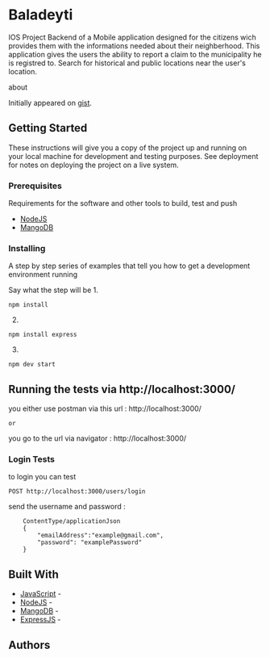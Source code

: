 # Baladeyti

IOS Project Backend of a Mobile application designed for the citizens wich provides them with the informations needed about their neighberhood.
This application gives the users the ability to report a claim to the municipality he is registred to.
Search for historical and public locations near the user's location.


about

Initially appeared on
[gist](https://github.com/Ghazibenhajyahia/EspritIOS).

## Getting Started

These instructions will give you a copy of the project up and running on
your local machine for development and testing purposes. See deployment
for notes on deploying the project on a live system.

### Prerequisites

Requirements for the software and other tools to build, test and push 
- [NodeJS](https://nodejs.org/en/)
- [MangoDB](https://www.example.com)

### Installing

A step by step series of examples that tell you how to get a development
environment running

Say what the step will be
1.

    npm install

2.

    npm install express

3.

    npm dev start



## Running the tests via http://localhost:3000/

you either use postman via this url : http://localhost:3000/ 
    
    or
    
you go to the url via navigator : http://localhost:3000/

### Login Tests

to login you can test

    POST http://localhost:3000/users/login  
 
send the username and password : 
        
        ContentType/applicationJson 
        {
            "emailAddress":"example@gmail.com",
            "password": "examplePassword" 
        }


## Built With

  - [JavaScript](https://www.contributor-covenant.org/) -
  - [NodeJS](https://nodejs.org/en/) - 
  - [MangoDB](https://www.example.com) -
  - [ExpressJS](https://expressjs.com/) -


## Authors

